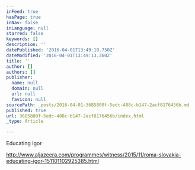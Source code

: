 ```yaml
---
inFeed: true
hasPage: true
inNav: false
inLanguage: null
starred: false
keywords: []
description: ''
datePublished: '2016-04-01T13:49:18.750Z'
dateModified: '2016-04-01T13:49:13.360Z'
title: ''
author: []
authors: []
publisher:
  name: null
  domain: null
  url: null
  favicon: null
sourcePath: _posts/2016-04-01-3685800f-5edc-488c-b147-2acf8176456b.md
published: true
url: 3685800f-5edc-488c-b147-2acf8176456b/index.html
_type: Article

---
```

Educating Igor

http://www.aljazeera.com/programmes/witness/2015/11/roma-slovakia-educating-igor-151101102925385.html
